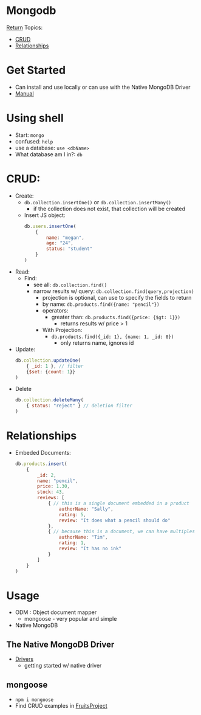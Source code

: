 # Mongodb
[Return](../../README.md)
Topics:
* [CRUD](#CRUD)
* [Relationships](#Relationships)

# Get Started
* Can install and use locally or can use with the Native MongoDB Driver
* [Manual](https://docs.mongodb.com/manual/introduction/)

# Using shell
* Start: `mongo`
* confused: `help`
* use a database: `use <dbName>`
* What database am I in?: `db`

# CRUD:
* Create:
    * `db.collection.insertOne()` or `db.collection.insertMany()`
        * if the collection does not exist, that collection will be created
    * Insert JS object:
        ```JavaScript
        db.users.insertOne(
            {
                name: "megan",
                age: "24",
                status: "student"
            }
        )
        ```
* Read:
    * Find:
        * see all: `db.collection.find()`
        * narrow results w/ query: `db.collection.find(query,projection)`
            * projection is optional, can use to specify the fields to return
            * by name: `db.products.find({name: "pencil"})`
            * operators: 
                * greater than: `db.products.find({price: {$gt: 1}})`
                    * returns results w/ price > 1
            * With Projection:
                * `db.products.find({_id: 1}, {name: 1, _id: 0})`
                    * only returns name, ignores id
* Update:
    ```JavaScript
    db.collection.updateOne(
        { _id: 1 }, // filter
        {$set: {count: 1}}
    )
    ```
* Delete
    ```JavaScript
    db.collection.deleteMany(
        { status: "reject" } // deletion filter
    )
    ```

# Relationships
* Embeded Documents: 
    ```JavaScript
    db.products.insert(
        {
            _id: 2,
            name: "pencil",
            price: 1.30,
            stock: 43,
            reviews: [
                { // this is a single document embedded in a product
                    authorName: "Sally",
                    rating: 5,
                    review: "It does what a pencil should do"
                }, 
                { // because this is a document, we can have multiples
                    authorName: "Tim",
                    rating: 1,
                    review: "It has no ink"
                }
            ]
        }
    )
    ```

# Usage
* ODM : Object document mapper
    * mongoose - very popular and simple
* Native MongoDB

## The Native MongoDB Driver
* [Drivers](https://docs.mongodb.com/drivers/)
    * getting started w/ native driver

## mongoose
* `npm i mongoose`
* Find CRUD examples in [FruitsProject](FruitsProject)